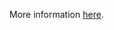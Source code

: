 More information [here](https://docs.bridgecrew.io/docs/ensure-that-azure-synapse-workspaces-have-no-ip-firewall-rules-attached).
